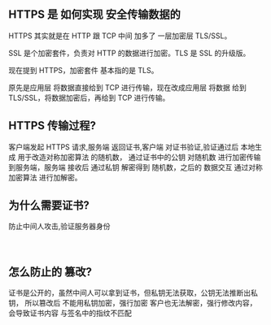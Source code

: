 



## HTTPS 是 如何实现 安全传输数据的  

HTTPS 其实就是在 HTTP 跟 TCP 中间 加多了 一层加密层 TLS/SSL。  

SSL 是个加密套件，负责对 HTTP 的数据进行加密。TLS 是 SSL 的升级版。  

现在提到 HTTPS，加密套件 基本指的是 TLS。

原先是应用层 将数据直接给到 TCP 进行传输，现在改成应用层 将数据 给到 TLS/SSL，将数据加密后，再给到 TCP 进行传输。     







## HTTPS 传输过程?

客户端发起 HTTPS 请求,服务端 返回证书,客户端 对证书验证,验证通过后 本地生成 用于改造对称加密算法 的随机数，
通过证书中的公钥 对随机数 进行加密传输到服务端，服务端 接收后 通过私钥 解密得到 随机数，之后的 数据交互 通过对称加密算法 进行加解密。

 

## 为什么需要证书?
防止中间人攻击,验证服务器身份

　　　

## 怎么防止的 篡改?
证书是公开的，虽然中间人可以拿到证书，但私钥无法获取，公钥无法推断出私钥，
所以篡改后 不能用私钥加密，强行加密 客户也无法解密，强行修改内容，  会导致证书内容 与签名中的指纹不匹配  